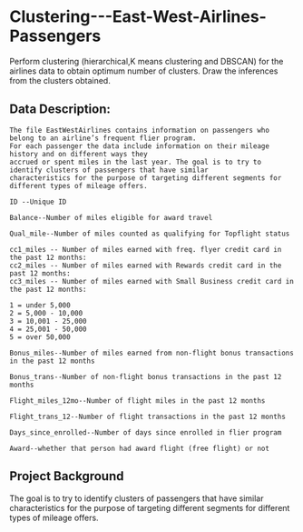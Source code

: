 # Clustering---East-West-Airlines-Passengers
Perform clustering (hierarchical,K means clustering and DBSCAN) for the airlines data to obtain optimum number of clusters. Draw the inferences from the clusters obtained.

## Data Description:

    The file EastWestAirlines contains information on passengers who belong to an airline’s frequent flier program. 
    For each passenger the data include information on their mileage history and on different ways they 
    accrued or spent miles in the last year. The goal is to try to identify clusters of passengers that have similar 
    characteristics for the purpose of targeting different segments for different types of mileage offers.
    
    ID --Unique ID

    Balance--Number of miles eligible for award travel

    Qual_mile--Number of miles counted as qualifying for Topflight status

    cc1_miles -- Number of miles earned with freq. flyer credit card in the past 12 months:
    cc2_miles -- Number of miles earned with Rewards credit card in the past 12 months:
    cc3_miles -- Number of miles earned with Small Business credit card in the past 12 months:

    1 = under 5,000
    2 = 5,000 - 10,000
    3 = 10,001 - 25,000
    4 = 25,001 - 50,000
    5 = over 50,000

    Bonus_miles--Number of miles earned from non-flight bonus transactions in the past 12 months

    Bonus_trans--Number of non-flight bonus transactions in the past 12 months

    Flight_miles_12mo--Number of flight miles in the past 12 months

    Flight_trans_12--Number of flight transactions in the past 12 months

    Days_since_enrolled--Number of days since enrolled in flier program

    Award--whether that person had award flight (free flight) or not
    
## Project Background

The goal is to try to identify clusters of passengers that have similar characteristics for the purpose of targeting different segments for different types of mileage offers.
